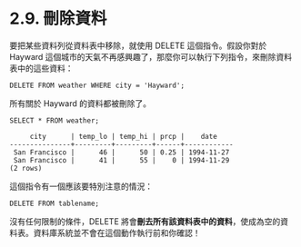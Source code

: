 # 2.9. 刪除資料

要把某些資料列從資料表中移除，就使用 DELETE 這個指令。假設你對於 Hayward 這個城市的天氣不再感興趣了，那麼你可以執行下列指令，來刪除資料表中的這些資料：

```text
DELETE FROM weather WHERE city = 'Hayward';
```

所有關於 Hayward 的資料都被刪除了。

```text
SELECT * FROM weather;
```

```text
     city      | temp_lo | temp_hi | prcp |    date
---------------+---------+---------+------+------------
 San Francisco |      46 |      50 | 0.25 | 1994-11-27
 San Francisco |      41 |      55 |    0 | 1994-11-29
(2 rows)
```

這個指令有一個應該要特別注意的情況：

```text
DELETE FROM tablename;
```

沒有任何限制的條件，DELETE 將會**刪去所有該資料表中的資料**，使成為空的資料表。資料庫系統並不會在這個動作執行前和你確認！

